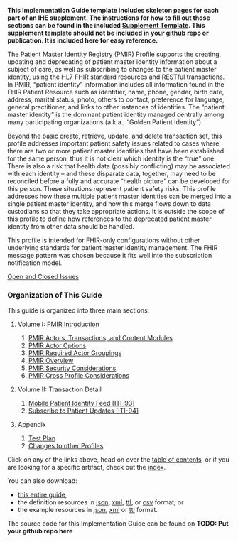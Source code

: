 
**This Implementation Guide template includes skeleton pages for each part of an IHE supplement. The instructions for how to fill out those sections can be found in the included [Supplement Template](https://github.com/IHE/supplement-template/blob/master/suppl_template.md). This supplement template should not be included in your github repo or publication. It is included here for easy reference.**

The Patient Master Identity Registry (PMIR) Profile supports the
creating, updating and deprecating of patient master identity
information about a subject of care, as well as subscribing to changes
to the patient master identity, using the HL7 FHIR standard resources
and RESTful transactions. In PMIR, “patient identity” information
includes all information found in the FHIR Patient Resource such as
identifier, name, phone, gender, birth date, address, marital status,
photo, others to contact, preference for language, general practitioner,
and links to other instances of identities. The “patient master
identity” is the dominant patient identity managed centrally among
many participating organizations (a.k.a., “Golden Patient Identity”).

Beyond the basic create, retrieve, update, and delete transaction set,
this profile addresses important patient safety issues related to cases
where there are two or more patient master identities that have been
established for the same person, thus it is not clear which identity is
the “true” one. There is also a risk that health data (possibly
conflicting) may be associated with each identity – and these disparate
data, together, may need to be reconciled before a fully and accurate
“health picture” can be developed for this person. These situations
represent patient safety risks. This profile addresses how these
multiple patient master identities can be merged into a single patient
master identity, and how this merge flows down to data custodians so
that they take appropriate actions. It is outside the scope of this
profile to define how references to the deprecated patient master
identity from other data should be handled.

This profile is intended for FHIR-only configurations without other
underlying standards for patient master identity management. The FHIR
message pattern was chosen because it fits well into the subscription
notification model.

[Open and Closed Issues](issues.html)

### Organization of This Guide
This guide is organized into three main sections:

1. Volume I: [PMIR Introduction](volume-1.html)
   1. [PMIR Actors, Transactions, and Content Modules](volume-1.html#1491-pmir-actors-transactions-and-content-modules)
   1. [PMIR Actor Options](volume-1.html#1492-pmir-actor-options)
   1. [PMIR Required Actor Groupings](volume-1.html#1493-pmir-required-actor-groupings)
   1. [PMIR Overview](volume-1.html#1494-pmir-overview)
   1. [PMIR Security Considerations](volume-1.html#1495-pmir-security-considerations)
   1. [PMIR Cross Profile Considerations](volume-1.html#1496-pmir-cross-profile-considerations)

2. Volume II: Transaction Detail
   1. [Mobile Patient Identity Feed \[ITI-93\]](ITI-93.html)
   1. [Subscribe to Patient Updates \[ITI-94\]](ITI-94.html)

3. Appendix
   1. [Test Plan](testplan.html)
	1. [Changes to other Profiles](other.html)


Click on any of the links above, head on over the [table of contents](toc.html), or
if you are looking for a specific artifact, check out the [index](artifacts.html).

You can also download:

* [this entire guide](full-ig.zip),
* the definition resources in [json](definitions.json.zip), [xml](definitions.xml.zip), [ttl](definitions.ttl.zip), or [csv](csvs.zip) format, or
* the example resources in [json](examples.json.zip), [xml](examples.xml.zip) or [ttl](examples.ttl.zip) format.

The source code for this Implementation Guide can be found on **TODO: Put your github repo here**
